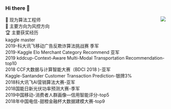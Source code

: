 ### Hi there 👋

<!--
**PandasCute/PandasCute** is a ✨ _special_ ✨ repository because its `README.md` (this file) appears on your GitHub profile.

Here are some ideas to get you started:

🔭 I’m currently working on didi
- 🌱 I’m currently learning ...
- 👯 I’m looking to collaborate on ...
- 🤔 I’m looking for help with ...
- 💬 Ask me about ...
- 📫 How to reach me: ...
- 😄 Pronouns: ...
- ⚡ Fun fact: ...
-->



<img align="right" src="https://github-readme-stats.vercel.app/api?username=PandasCute&show_icons=true&theme=cobalt">


🔭 现为算法工程师   
🌱 主要方向为风控方向    
🏆 主要获奖经历   
kaggle master     
2019-科大讯飞移动广告反欺诈算法挑战赛 季军    
2019-Kaggle Elo Merchant Category Recommend 亚军    
2019 kddcup-Context-Aware Multi-Modal Transportation Recommendation- top10    
2018 CCF大数据与计算智能大赛（BDCI 2018 )-亚军   
Kaggle-Santander Customer Transaction Prediction-银牌3%   
2018科大讯飞AI营销算法大赛-亚军   
2018国能日新光伏功率预测大赛-季军   
2019中国移动-消费者人群画像—信用智能评分-top5   
2018年中国电信-甜橙金融杯大数据建模大赛-top9   


